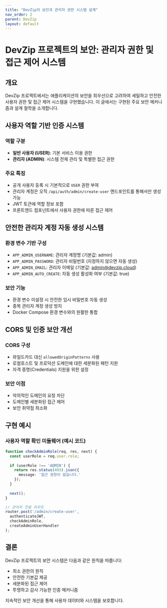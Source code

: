 ```yaml
---
title: "DevZip의 보안과 관리자 권한 시스템 설계"
nav_order: 2
parent: DevZip
layout: default
---
```


# DevZip 프로젝트의 보안: 관리자 권한 및 접근 제어 시스템

## 개요

DevZip 프로젝트에서는 애플리케이션의 보안을 최우선으로 고려하여 세밀하고 안전한 사용자 권한 및 접근 제어 시스템을 구현했습니다. 이 글에서는 구현된 주요 보안 메커니즘과 설계 철학을 소개합니다.

## 사용자 역할 기반 인증 시스템

### 역할 구분
- **일반 사용자 (USER)**: 기본 서비스 이용 권한
- **관리자 (ADMIN)**: 시스템 전체 관리 및 특별한 접근 권한

### 주요 특징
- 공개 사용자 등록 시 기본적으로 `USER` 권한 부여
- 관리자 계정은 오직 `/api/auth/admin/create-user` 엔드포인트를 통해서만 생성 가능
- JWT 토큰에 역할 정보 포함
- 프론트엔드 컴포넌트에서 사용자 권한에 따른 접근 제어

## 안전한 관리자 계정 자동 생성 시스템

### 환경 변수 기반 구성
- `APP_ADMIN_USERNAME`: 관리자 계정명 (기본값: admin)
- `APP_ADMIN_PASSWORD`: 관리자 비밀번호 (지정하지 않으면 자동 생성)
- `APP_ADMIN_EMAIL`: 관리자 이메일 (기본값: admin@devzip.cloud)
- `APP_ADMIN_AUTO_CREATE`: 자동 생성 활성화 여부 (기본값: true)

### 보안 기능
- 환경 변수 미설정 시 안전한 임시 비밀번호 자동 생성
- 중복 관리자 계정 생성 방지
- Docker Compose 환경 변수와의 원활한 통합

## CORS 및 인증 보안 개선

### CORS 구성
- 와일드카드 대신 `allowedOriginPatterns` 사용
- 로컬호스트 및 프로덕션 도메인에 대한 세분화된 패턴 지원
- 자격 증명(Credentials) 지원을 위한 설정

### 보안 이점
- 악의적인 도메인의 요청 차단
- 도메인별 세분화된 접근 제어
- 보안 취약점 최소화

## 구현 예시

### 사용자 역할 확인 미들웨어 (예시 코드)

```typescript
function checkAdminRole(req, res, next) {
  const userRole = req.user.role;
  
  if (userRole !== 'ADMIN') {
    return res.status(403).json({ 
      message: '접근 권한이 없습니다.' 
    });
  }
  
  next();
}

// 관리자 전용 라우트
router.post('/admin/create-user', 
  authenticateJWT, 
  checkAdminRole, 
  createAdminUserHandler
);
```

## 결론

DevZip 프로젝트의 보안 시스템은 다음과 같은 원칙을 따릅니다:
- 최소 권한의 원칙
- 안전한 기본값 제공
- 세분화된 접근 제어
- 투명하고 감사 가능한 인증 메커니즘

지속적인 보안 개선을 통해 사용자 데이터와 시스템을 보호합니다.